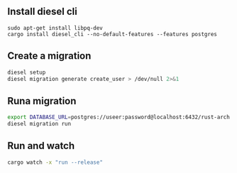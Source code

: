 ## Install diesel cli 
```
sudo apt-get install libpq-dev
cargo install diesel_cli --no-default-features --features postgres
```


## Create a migration 

```bash
diesel setup
diesel migration generate create_user > /dev/null 2>&1
```

## Runa migration 
```bash
export DATABASE_URL=postgres://useer:password@localhost:6432/rust-arch
diesel migration run
```
## Run and watch
```bash
cargo watch -x "run --release"
```

